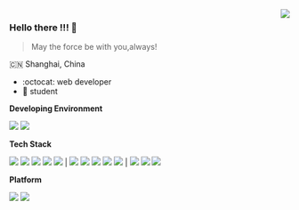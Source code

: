 <img align="right" src="https://github-readme-stats.vercel.app/api?username=admiral-thrawn&show_icons=true&icon_color=805AD5&text_color=718096&bg_color=ffffff" />

### Hello there !!! 👋
> May the force be with you,always!

:cn: Shanghai, China
 - :octocat: web developer
 - :school: student

**Developing Environment**

[![](https://img.shields.io/badge/Desktop-Arch%20Linux-33aadd?style=flat-square&logo=arch-linux&logoColor=ffffff)](https://www.archlinux.org/)
[![](https://img.shields.io/badge/Server-Ubuntu%2020.04-dd4814?style=flat-square&logo=ubuntu&logoColor=ffffff)](https://www.archlinux.org/)

**Tech Stack**

[![](https://img.shields.io/badge/-Linux-f2c63f?style=flat-square&logo=linux&logoColor=ffffff)](https://kernel.org/)
[![](https://img.shields.io/badge/-PHP-8892bf?style=flat-square&logo=php&logoColor=ffffff)](https://php.net/)
[![](https://img.shields.io/badge/-Laravel-ff2d20?style=flat-square&logo=laravel&logoColor=ffffff)](https://php.net/)
[![](https://img.shields.io/badge/-Docker-0167fe?style=flat-square&logo=docker&logoColor=ffffff)](https://www.docker.com/)
[![](https://img.shields.io/badge/-Apache-f00?style=flat-square&logo=apache&logoColor=ffffff)](https://www.apache.org/) |
[![](https://img.shields.io/badge/-Vue.js-41b883?style=flat-square&logo=vue.js&logoColor=ffffff)](https://www.vuejs.org/)
[![](https://img.shields.io/badge/-node.js-026e00?style=flat-square&logo=node.js&logoColor=ffffff)](https://www.nodejs.org/)
[![](https://img.shields.io/badge/-NPM-c40b0a?style=flat-square&logo=npm&logoColor=ffffff)](https://www.npmjs.org/)
[![](https://img.shields.io/badge/-Nuxt.js-00c58e?style=flat-square&logo=nuxt.js&logoColor=ffffff)](https://www.nuxtjs.org/)
[![](https://img.shields.io/badge/-Tailwind%20CSS-1fccec?style=flat-square&logo=tailwindcss&logoColor=ffffff)](https://tailwindcss.com/) |
[![](https://img.shields.io/badge/-PostgreSQL-346891?style=flat-square&logo=postgresql&logoColor=ffffff)](https://www.postgresql.org/)
[![](https://img.shields.io/badge/-MongoDB-14aa53?style=flat-square&logo=mongodb&logoColor=ffffff)](https://www.mongodb.com/)
[![](https://img.shields.io/badge/-Redis-a51f17?style=flat-square&logo=redis&logoColor=ffffff)](https://www.redis.com/)

**Platform**

[![](https://img.shields.io/badge/-DigitalOcean-0167fe?style=flat-square&logo=digitalocean&logoColor=ffffff)](https://www.digitalocean.com/)
[![](https://img.shields.io/badge/-Vercel-000?style=flat-square&logo=vercel&logoColor=ffffff)](https://www.vercel.com/)

